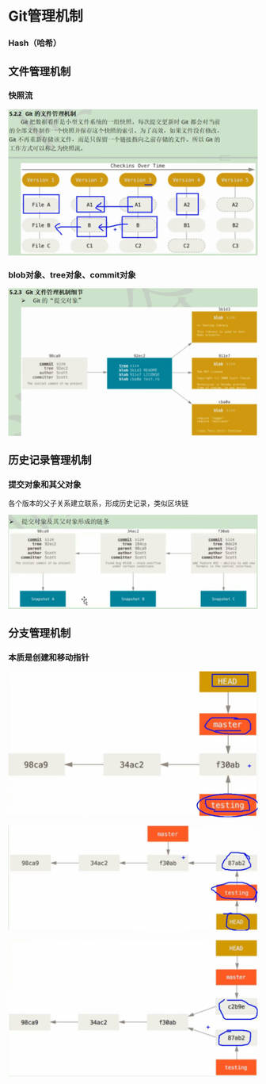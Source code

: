 # Git管理机制

### Hash（哈希）

## 文件管理机制

### 快照流

![](2022-11-27-17-08-04.png)

### blob对象、tree对象、commit对象

![](2022-11-27-17-09-23.png)

## 历史记录管理机制

### 提交对象和其父对象

各个版本的父子关系建立联系，形成历史记录，类似区块链

![](2022-11-27-17-11-58.png)

## 分支管理机制

### 本质是创建和移动指针

![](2022-11-27-17-19-58.png)

![](2022-11-27-17-21-22.png)

![](2022-11-27-17-22-15.png)



